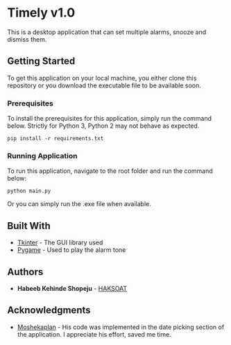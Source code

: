 # Timely v1.0

This is a desktop application that can set multiple alarms, snooze and dismiss them.

## Getting Started

To get this application on your local machine, you either clone this repository or you download
the executable file to be available soon.

### Prerequisites

To install the prerequisites for this application, simply run the command below.
Strictly for Python 3, Python 2 may not behave as expected.

```
pip install -r requirements.txt
```

### Running Application

To run this application, navigate to the root folder and run the command below:

```
python main.py
```

Or you can simply run the .exe file when available.

## Built With

* [Tkinter](https://wiki.python.org/moin/TkInter) - The GUI library used
* [Pygame](https://www.pygame.org/) - Used to play the alarm tone


## Authors

* **Habeeb Kehinde Shopeju** - [HAKSOAT](https://twitter.com/HAKSOAT)


## Acknowledgments

* [Moshekaplan](https://github.com/moshekaplan/tkinter_components/tree/master/CalendarDialog) - His code was implemented in the date picking section of the application. I appreciate his effort, saved me time.
